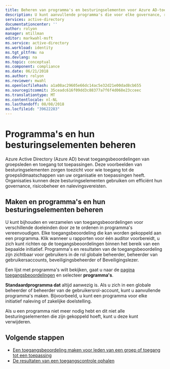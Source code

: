 ```yaml
---
title: Beheren van programma's en besturingselementen voor Azure AD-toegangsbeoordelingen | Microsoft Docs
description: U kunt aanvullende programma's die voor elke governance, risicobeheer en naleving initiatief maken in uw organisatie kunt verzamelen en ordenen van Azure Active Directory-toegangsbeoordelingen als besturingselementen.
services: active-directory
documentationcenter: ''
author: rolyon
manager: mtillman
editor: markwahl-msft
ms.service: active-directory
ms.workload: identity
ms.tgt_pltfrm: na
ms.devlang: na
ms.topic: conceptual
ms.component: compliance
ms.date: 06/21/2018
ms.author: rolyon
ms.reviewer: mwahl
ms.openlocfilehash: a1a08ac29605e66dc14ac5e32d21e00dad8cb655
ms.sourcegitcommit: 35ceadc616f09dd3c88377a7f6f4d068e23cceec
ms.translationtype: MT
ms.contentlocale: nl-NL
ms.lasthandoff: 08/08/2018
ms.locfileid: "39622283"
---
```

# <a name="manage-programs-and-their-controls"></a>Programma's en hun besturingselementen beheren 

Azure Active Directory (Azure AD) bevat toegangsbeoordelingen van groepsleden en toegang tot toepassingen. Deze voorbeelden van besturingselementen zorgen toezicht voor wie toegang tot de groepslidmaatschappen van uw organisatie en toepassingen heeft. Organisaties kunnen deze besturingselementen gebruiken om efficiënt hun governance, risicobeheer en nalevingsvereisten.

## <a name="create-and-manage-programs-and-their-controls"></a>Maken en programma's en hun besturingselementen beheren
U kunt bijhouden en verzamelen van toegangsbeoordelingen voor verschillende doeleinden door ze te ordenen in programma's vereenvoudigen. Elke toegangsbeoordeling die kan worden gekoppeld aan een programma. Klik wanneer u rapporten voor één auditor voorbereidt, u zich kunt richten op de toegangsbeoordelingen binnen het bereik van een bepaalde initiatief.  Programma's en resultaten van de toegangsbeoordeling zijn zichtbaar voor gebruikers in de rol globale beheerder, beheerder van gebruikersaccounts, beveiligingsbeheerder of Beveiligingslezer.

Een lijst met programma's wilt bekijken, gaat u naar de [pagina toegangsbeoordelingen](https://portal.azure.com/#blade/Microsoft_AAD_ERM/DashboardBlade/) en selecteer **programma's**.

**Standaardprogramma dat** altijd aanwezig is. Als u zich in een globale beheerder of beheerder van de gebruikersrol-account, kunt u aanvullende programma's maken. Bijvoorbeeld, u kunt een programma voor elke initiatief naleving of zakelijke doelstelling.

Als u een programma niet meer nodig hebt en dit niet alle besturingselementen die zijn gekoppeld hoeft, kunt u deze kunt verwijderen.

## <a name="next-steps"></a>Volgende stappen

- [Een toegangsbeoordeling maken voor leden van een groep of toegang tot een toepassing](active-directory-azure-ad-controls-create-access-review.md)
- [De resultaten van een toegangscontrole ophalen](active-directory-azure-ad-controls-retrieve-access-review.md)
